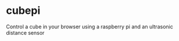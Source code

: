 cubepi
======

Control a cube in your browser using a raspberry pi and an ultrasonic distance sensor
